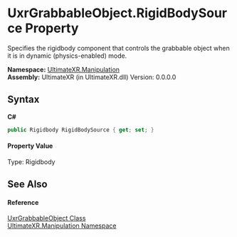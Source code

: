 # UxrGrabbableObject.RigidBodySource Property 
 

Specifies the rigidbody component that controls the grabbable object when it is in dynamic (physics-enabled) mode.

**Namespace:**&nbsp;<a href="N_UltimateXR_Manipulation">UltimateXR.Manipulation</a><br />**Assembly:**&nbsp;UltimateXR (in UltimateXR.dll) Version: 0.0.0.0

## Syntax

**C#**<br />
``` C#
public Rigidbody RigidBodySource { get; set; }
```


#### Property Value
Type: Rigidbody

## See Also


#### Reference
<a href="T_UltimateXR_Manipulation_UxrGrabbableObject">UxrGrabbableObject Class</a><br /><a href="N_UltimateXR_Manipulation">UltimateXR.Manipulation Namespace</a><br />